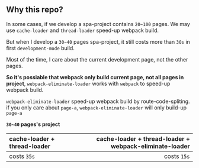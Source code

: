 ## Why this repo?

In some cases, if we develop a spa-project contains `20~100` pages. We may use `cache-loader` and `thread-loader` speed-up webpack build.

But when I develop a `30~40` pages spa-project, it still costs more than `30s` in first `development-mode` build.

Most of the time, I care about the current development page, not the other pages.

**So it's possiable that webpack only build current page, not all pages in project**, `webpack-eliminate-loader` works with `webpack` to speed-up webpack build.

`webpack-eliminate-loader` speed-up webpack build by route-code-spliting. if you only care about `page-a`, `webpack-eliminate-loader` will only build-up `page-a`

**`30~40` pages's project**

| cache-loader + thread-loader | cache-loader + thread-loader + webpack-eliminate-loader |
| :--------------------------- | ------------------------------------------------------: |
| costs `35s`                  |                                             costs `15s` |